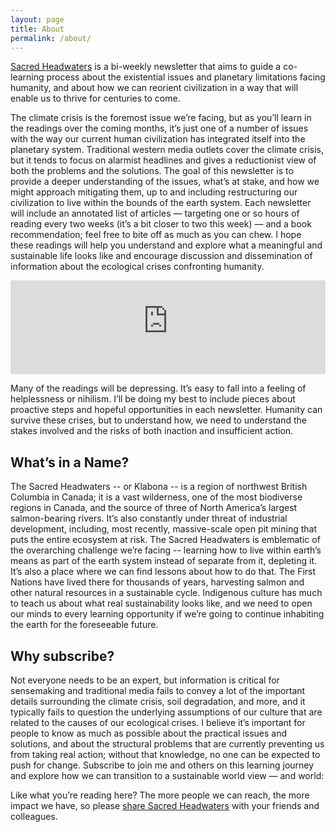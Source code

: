 ```yaml
---
layout: page
title: About
permalink: /about/
---
```


[Sacred Headwaters](https://sacredheadwaters.substack.com) is a bi-weekly newsletter that aims to guide a co-learning process about the existential issues and planetary limitations facing humanity, and about how we can reorient civilization in a way that will enable us to thrive for centuries to come.

The climate crisis is the foremost issue we’re facing, but as you’ll learn in the readings over the coming months, it’s just one of a number of issues with the way our current human civilization has integrated itself into the planetary system. Traditional western media outlets cover the climate crisis, but it tends to focus on alarmist headlines and gives a reductionist view of both the problems and the solutions. The goal of this newsletter is to provide a deeper understanding of the issues, what’s at stake, and how we might approach mitigating them, up to and including restructuring our civilization to live within the bounds of the earth system. Each newsletter will include an annotated list of articles — targeting one or so hours of reading every two weeks (it’s a bit closer to two this week) — and a book recommendation; feel free to bite off as much as you can chew. I hope these readings will help you understand and explore what a meaningful and sustainable life looks like and encourage discussion and dissemination of information about the ecological crises confronting humanity.

<iframe src="https://sacredheadwaters.substack.com/embed" width="100%" height="150" frameborder="0" scrolling="no"></iframe>

Many of the readings will be depressing. It’s easy to fall into a feeling of helplessness or nihilism. I’ll be doing my best to include pieces about proactive steps and hopeful opportunities in each newsletter. Humanity can survive these crises, but to understand how, we need to understand the stakes involved and the risks of both inaction and insufficient action.

## What’s in a Name?

The Sacred Headwaters -- or Klabona -- is a region of northwest British Columbia in Canada; it is a vast wilderness, one of the most biodiverse regions in Canada, and the source of three of North America’s largest salmon-bearing rivers. It’s also constantly under threat of industrial development, including, most recently, massive-scale open pit mining that puts the entire ecosystem at risk. The Sacred Headwaters is emblematic of the overarching challenge we’re facing -- learning how to live within earth’s means as part of the earth system instead of separate from it, depleting it. It’s also a place where we can find lessons about how to do that. The First Nations have lived there for thousands of years, harvesting salmon and other natural resources in a sustainable cycle. Indigenous culture has much to teach us about what real sustainability looks like, and we need to open our minds to every learning opportunity if we’re going to continue inhabiting the earth for the foreseeable future.

## Why subscribe?

Not everyone needs to be an expert, but information is critical for sensemaking and traditional media fails to convey a lot of the important details surrounding the climate crisis, soil degradation, and more, and it typically fails to question the underlying assumptions of our culture that are related to the causes of our ecological crises. I believe it’s important for people to know as much as possible about the practical issues and solutions, and about the structural problems that are currently preventing us from taking real action; without that knowledge, no one can be expected to push for change. Subscribe to join me and others on this learning journey and explore how we can transition to a sustainable world view — and world:

Like what you’re reading here? The more people we can reach, the more impact we have, so please [share Sacred Headwaters](https://sacredheadwaters.substack.com/?utm_source=substack&utm_medium=email&utm_content=share&action=share) with your friends and colleagues.
